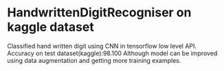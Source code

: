 # HandwrittenDigitRecogniser on kaggle dataset

Classified hand written digit using CNN in tensorflow low level API.
Accuracy on test dataset(kaggle):98.100
Although model can be improved using data augmentation and getting more training examples.
